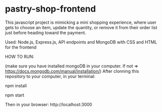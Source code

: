 # pastry-shop-frontend
This javascript project is mimicking a mini shopping experience, where user gets to choose an item, update the quantity, or remove it from their order list just before heading toward the payment.

Used: Node.js, Express.js, API endpoints and MongoDB with CSS and HTML for the frontend


HOW TO RUN:

(make sure you have installed mongoDB in your computer. If not => https://docs.mongodb.com/manual/installation/) 
After clonning this repository to your computer, in your terminal:

npm install 

npm start

Then in your browser: http://localhost:3000




